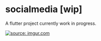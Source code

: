 # socialmedia [wip]

A flutter project currently work in progress.

<a href="https://imgur.com/boA2Qx5"><img src="https://i.imgur.com/boA2Qx5s.jpg" title="source: imgur.com" /></a>
